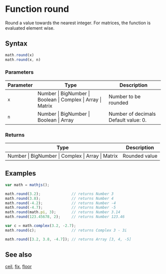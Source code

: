 # Function round

Round a value towards the nearest integer.
For matrices, the function is evaluated element wise.


## Syntax

```js
math.round(x)
math.round(x, n)
```

### Parameters

Parameter | Type | Description
--------- | ---- | -----------
`x` | Number &#124; BigNumber &#124; Boolean &#124; Complex &#124; Array &#124; Matrix | Number to be rounded
`n` | Number &#124; BigNumber &#124; Boolean &#124; Array | Number of decimals Default value: 0.

### Returns

Type | Description
---- | -----------
Number &#124; BigNumber &#124; Complex &#124; Array &#124; Matrix | Rounded value


## Examples

```js
var math = mathjs();

math.round(3.2);              // returns Number 3
math.round(3.8);              // returns Number 4
math.round(-4.2);             // returns Number -4
math.round(-4.7);             // returns Number -5
math.round(math.pi, 3);       // returns Number 3.14
math.round(123.45678, 2);     // returns Number 123.46

var c = math.complex(3.2, -2.7);
math.round(c);                // returns Complex 3 - 3i

math.round([3.2, 3.8, -4.7]); // returns Array [3, 4, -5]
```


## See also

[ceil](ceil.md),
[fix](fix.md),
[floor](floor.md)


<!-- Note: This file is automatically generated from source code comments. Changes made in this file will be overridden. -->
